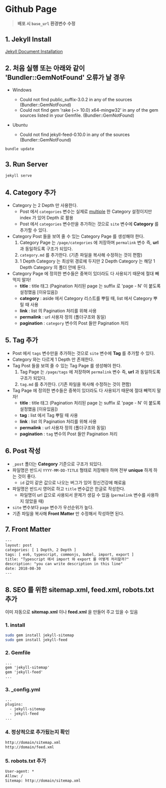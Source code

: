 # Github Page

>**배포 시 `base_url` 환경변수 수정**

## 1. Jekyll Install

[Jekyll Document Installation](https://jekyllrb.com/docs/installation)

## 2. 처음 실행 또는 아래와 같이 'Bundler::GemNotFound' 오류가 날 경우

* Windows
  * Could not find public_suffix-3.0.2 in any of the sources (Bundler::GemNotFound)  
  * Could not find gem 'rake (~> 10.0) x64-mingw32' in any of the gem sources listed in your Gemfile. (Bundler::GemNotFound)

* Ubuntu
  * Could not find jekyll-feed-0.10.0 in any of the sources (Bundler::GemNotFound)

```bash
bundle update
```

## 3. Run Server

```bash
jekyll serve
```

## 4. Category 추가

* Category 는 2 Depth 만 사용한다.
  * Post 에서 `categories` 변수는 실제로 <u>multiple</u> 한 Category 설정이지만 index 가 있어 Depth 로 활용
  * Post 에서 `categories` 변수만을 추가하는 것으로 `site` 변수에 **Category** 를 추가할 수 있다.
* Category Post 들을 보여 줄 수 있는 Category Page 를 생성해야 한다.
  1. Category Page 는 `/page/categories` 에 저장하며 `permalink` 변수 즉, **url** 과 동일하도록 구조가 되있다.
  2. `category.md` 를 추가한다. (기존 파일을 복사해 수정하는 것이 편함)
  3. 1 Depth Category 는 최상위 경로에 두지만 2 Depth Category 는 해당 1 Depth Category 의 폴더 안에 둔다.
* Category Page 에 정의한 변수들은 중복이 있더라도 다 사용되기 때문에 절대 빼먹지 말자!
  * **title** : title 태그 (Pagination 처리된 page 는 suffix 로 'page - N' 이 붙도록 설정했음 [이유있음])
  * **category** : aside 에서 Category 리스트를 뿌릴 때, list 에서 Category 뿌릴 때 사용
  * **link** : list 의 Pagination 처리를 위해 사용
  * **permalink** : url 사용자 정의 (폴더구조와 동일)
  * **pagination** : `category` 변수의 Post 들만 Pagination 처리

## 5. Tag 추가

* Post 에서 `tags` 변수만을 추가하는 것으로 `site` 변수에 **Tag** 를 추가할 수 있다.
* Category 와는 다르게 1 Depth 만 존재한다.
* Tag Post 들을 보여 줄 수 있는 Tag Page 를 생성해야 한다.
  1. Tag Page 는 `/page/tags` 에 저장하며 `permalink` 변수 즉, **url** 과 동일하도록 구조가 되있다.
  2. `tag.md` 를 추가한다. (기존 파일을 복사해 수정하는 것이 편함)
* Tag Page 에 정의한 변수들은 중복이 있더라도 다 사용되기 때문에 절대 빼먹지 말자!
  * **title** : title 태그 (Pagination 처리된 page 는 suffix 로 'page - N' 이 붙도록 설정했음 [이유있음])
  * **tag** : list 에서 Tag 뿌릴 때 사용
  * **link** : list 의 Pagination 처리를 위해 사용
  * **permalink** : url 사용자 정의 (폴더구조와 동일)
  * **pagination** : `tag` 변수의 Post 들만 Pagination 처리

## 6. Post 작성

* `_post` 폴더는 **Category** 기준으로 구조가 되있다.
* 파일명은 반드시 `YYYY-MM-DD-TITLE` 형태로 저장해야 하며 전부 **unique** 하게 하는 것이 좋다.
  * `id` 값이 같은 값으로 나오는 버그가 있어 정신건강에 해로움
* 파일명은 반드시 영어로 하고 `title` 변수값은 한글로 작성한다.
  * 파일명이 url 값으로 사용되서 문제가 생길 수 있음 (`permalink` 변수를 사용하지 않았을 때)
* `site` 변수보다 `page` 변수가 우선순위가 높다.
* 기존 파일을 복사해 **Front Matter** 만 수정해서 작성하면 된다.

## 7. Front Matter

```txt
---
layout: post
categories: [ 1 Depth, 2 Depth ]
tags: [ es6, typescript, commonjs, babel, import, export ]
title: "Typescript 에서 import 와 export 를 어떻게 처리할까?"
description: "you can write description in this line"
date: 2018-08-30
---
```

## 8. SEO 를 위한 sitemap.xml, feed.xml, robots.txt 추가

이미 자동으로 **sitemap.xml** 이나 **feed.xml** 을 만들어 주고 있을 수 있음

### 1. install

```bash
sudo gem install jekyll-sitemap
sudo gem install jekyll-feed
```

### 2. Gemfile

```txt
...
gem 'jekyll-sitemap'
gem 'jekyll-feed'
...
```

### 3. _config.yml

```txt
...
plugins:
  - jekyll-sitemap
  - jekyll-feed
...
```

### 4. 정상적으로 추가됬는지 확인

```txt
http://domain/sitemap.xml
http://domain/feed.xml
```

### 5. robots.txt 추가

```txt
User-agent: *
Allow: /
Sitemap: http://domain/sitemap.xml
```